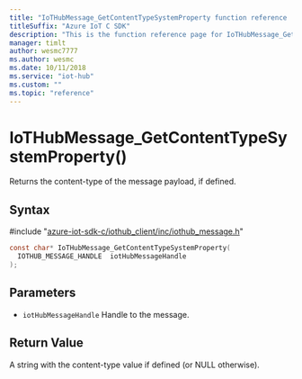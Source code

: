 ```yaml
---                             
title: "IoTHubMessage_GetContentTypeSystemProperty function reference | Microsoft Docs" 
titleSuffix: "Azure IoT C SDK"            
description: "This is the function reference page for IoTHubMessage_GetContentTypeSystemProperty() in the Azure IoT C SDK. This SDK is used with the Azure IoT Hub and Azure IoT Hub Device Provisioning Service"            
manager: timlt                 
author: wesmc7777              
ms.author: wesmc               
ms.date: 10/11/2018                    
ms.service: "iot-hub"             
ms.custom: ""                
ms.topic: "reference"        
---                            
```


# IoTHubMessage_GetContentTypeSystemProperty()

Returns the content-type of the message payload, if defined.

## Syntax

\#include "[azure-iot-sdk-c/iothub_client/inc/iothub_message.h](../iothub-message-h.md)"  
```C
const char* IoTHubMessage_GetContentTypeSystemProperty(
  IOTHUB_MESSAGE_HANDLE  iotHubMessageHandle
);
```

## Parameters
* `iotHubMessageHandle` Handle to the message.

## Return Value
A string with the content-type value if defined (or NULL otherwise).

